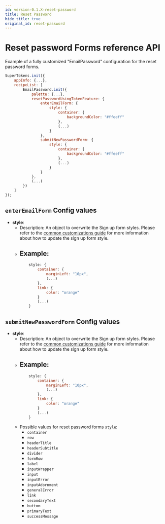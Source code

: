 ```yaml
---
id: version-0.1.X-reset-password
title: Reset Password
hide_title: true
original_id: reset-password
---
```


# Reset password Forms reference API

Example of a fully customized "EmailPassword" configuration for the reset password forms.

```js
SuperTokens.init({
    appInfo: {...},
    recipeList: [
        EmailPassword.init({
            palette: {...},
            resetPasswordUsingTokenFeature: {
                enterEmailForm: {
                    style: {
                        container: {
                            backgroundColor: "#ffeeff"
                        },
                        (...)
                    }
                },
                submitNewPasswordForm: {
                    style: {
                        container: {
                            backgroundColor: "#ffeeff"
                        },
                        (...)
                    }
                }
            },
            (...)
        })
    ]
});
```

## `enterEmailForm` Config values

- **style**: 
    - Description: An object to overwrite the Sign up form styles. Please refer to the <a href="/docs/emailpassword/common-customizations/styling/changing-style" target="_blank">common customizations guide</a> for more information about how to update the sign up form style.
    - Example: 
        -
        ```js
            style: {
                container: {
                    marginLeft: "10px",
                    (...)
                },
                link: {
                    color: "orange"
                }
                (...)
            }
        ```

## `submitNewPasswordForm` Config values

- **style**: 
    - Description: An object to overwrite the Sign up form styles. Please refer to the  <a href="/docs/emailpassword/common-customizations/styling/changing-style" target="_blank">common customizations guide</a> for more information about how to update the sign up form style.
    - Example: 
        -
        ```js
            style: {
                container: {
                    marginLeft: "10px",
                    (...)
                },
                link: {
                    color: "orange"
                }
                (...)
            }
        ```
    - Possible values for reset password forms `style`:
        * `container`
        * `row`
        * `headerTitle`
        * `headerSubtitle`
        * `divider`
        * `formRow`
        * `label`
        * `inputWrapper`
        * `input`
        * `inputError`
        * `inputAdornment`
        * `generalError`
        * `link`
        * `secondaryText`
        * `button`
        * `primaryText`
        * `successMessage`
